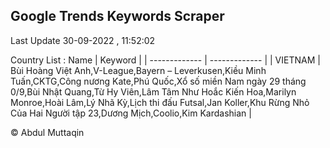 

## Google Trends Keywords Scraper 
 
Last Update 30-09-2022 , 11:52:02

Country List :
 Name  | Keyword |
| ------------- | ------------- |
| VIETNAM | Bùi Hoàng Việt Anh,V-League,Bayern – Leverkusen,Kiều Minh Tuấn,CKTG,Công nương Kate,Phú Quốc,Xổ số miền Nam ngày 29 tháng 0/9,Bùi Nhật Quang,Từ Hy Viên,Lâm Tâm Như Hoắc Kiến Hoa,Marilyn Monroe,Hoài Lâm,Lý Nhã Kỳ,Lịch thi đấu Futsal,Jan Koller,Khu Rừng Nhỏ Của Hai Người tập 23,Dương Mịch,Coolio,Kim Kardashian |



© Abdul Muttaqin 
